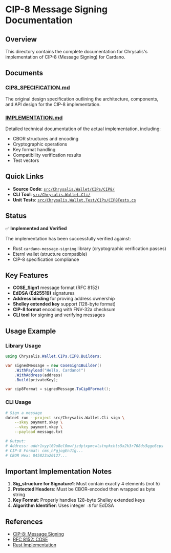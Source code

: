 # CIP-8 Message Signing Documentation

## Overview

This directory contains the complete documentation for Chrysalis's implementation of CIP-8 (Message Signing) for Cardano.

## Documents

### [CIP8_SPECIFICATION.md](./CIP8_SPECIFICATION.md)
The original design specification outlining the architecture, components, and API design for the CIP-8 implementation.

### [IMPLEMENTATION.md](./IMPLEMENTATION.md)
Detailed technical documentation of the actual implementation, including:
- CBOR structures and encoding
- Cryptographic operations
- Key format handling
- Compatibility verification results
- Test vectors

## Quick Links

- **Source Code**: [`src/Chrysalis.Wallet/CIPs/CIP8/`](../../src/Chrysalis.Wallet/CIPs/CIP8/)
- **CLI Tool**: [`src/Chrysalis.Wallet.Cli/`](../../src/Chrysalis.Wallet.Cli/)
- **Unit Tests**: [`src/Chrysalis.Wallet.Test/CIPs/CIP8Tests.cs`](../../src/Chrysalis.Wallet.Test/CIPs/CIP8Tests.cs)

## Status

✅ **Implemented and Verified**

The implementation has been successfully verified against:
- Rust `cardano-message-signing` library (cryptographic verification passes)
- Eternl wallet (structure compatible)
- CIP-8 specification compliance

## Key Features

- **COSE_Sign1** message format (RFC 8152)
- **EdDSA (Ed25519)** signatures
- **Address binding** for proving address ownership
- **Shelley extended key** support (128-byte format)
- **CIP-8 format** encoding with FNV-32a checksum
- **CLI tool** for signing and verifying messages

## Usage Example

### Library Usage

```csharp
using Chrysalis.Wallet.CIPs.CIP8.Builders;

var signedMessage = new CoseSign1Builder()
    .WithPayload("Hello, Cardano!")
    .WithAddress(address)
    .Build(privateKey);

var cip8Format = signedMessage.ToCip8Format();
```

### CLI Usage

```bash
# Sign a message
dotnet run --project src/Chrysalis.Wallet.Cli sign \
    --skey payment.skey \
    --vkey payment.vkey \
    --payload message.txt

# Output:
# Address: addr1vyyl69u8el0mwfjzdytxpmcwlstnpkchts5x2k3r768ds5qge6cps
# CIP-8 Format: cms_hFgjogEnJ1g...
# CBOR Hex: 845823a20127...
```

## Important Implementation Notes

1. **Sig_structure for Signature1**: Must contain exactly 4 elements (not 5)
2. **Protected Headers**: Must be CBOR-encoded then wrapped as byte string
3. **Key Format**: Properly handles 128-byte Shelley extended keys
4. **Algorithm Identifier**: Uses integer `-8` for EdDSA

## References

- [CIP-8: Message Signing](https://cips.cardano.org/cips/cip8/)
- [RFC 8152: COSE](https://tools.ietf.org/html/rfc8152)
- [Rust Implementation](https://github.com/Emurgo/message-signing)
